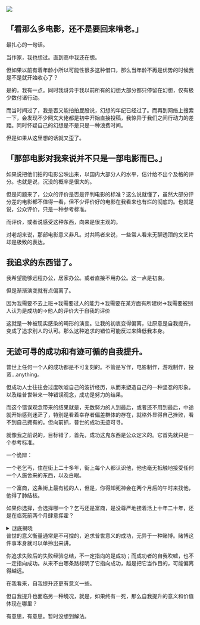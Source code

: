 ![](https://fastly.jsdelivr.net/gh/MrXnneHang/blog_img/BlogHosting/img/24/07/202408172256023.webp)



## 「看那么多电影，还不是要回来啃老。」

最扎心的一句话。

当作家，我也想过。直到高中我还在想。

但如果以前有着年龄小所以可能性很多这种借口，那么当年龄不再是优势的时候我是不是就开始收心了？

是的，我有一点。同时我讶异于我以前所有的幻想大部分都只停留在幻想，仅有极少数付诸行动。

而当时间过了，我是否又能拍拍屁股说，幻想的年纪已经过了。而再到网络上搜索一下，会发现不少网文大佬都是初中开始直接投稿，我惊异于我们之间行动力的差距。同时怀疑自己的幻想是不是只是一种浪费时间。

但是如果从这里想的话就又歪了。

## 「那部电影对我来说并不只是一部电影而已。」

如果说把他们拍的电影公映出来，以国内大部分人的水平，估计给不出个及格的评分。也就是说，沉没的概率是很大的。

但是问题来了，公众的评价是否是评判电影的标准？这么说就懂了，虽然大部分评分差的电影都不值得一看，但不少评价好的电影在我看来也有烂的彻底的。也就是说，公众评价，只是一种参考标准。

而评价，或者说感受这种东西，向来是很主观的。

对老胡来说，那部电影意义非凡。对共鸣者来说，一些常人看来无聊透顶的文艺片却是极致的表达。

## 我追求的东西错了。

我希望能够远程办公，居家办公。或者直接不用办公。这一点是初衷。

但是渐渐演变就有点偏离了。

因为我需要不去上班->我需要过人的能力->我需要在某方面有所建树->我需要被别人认为是成功的->他人的评价大于自我的评价

这就是一种被现实感染的畸形的演变。让我的初衷变得偏离，让原意是自我提升，变成了追求别人的认可。那么这种追求的错位可能反过来降低我本身。



## 无迹可寻的成功和有迹可循的自我提升。



普世上任何一个人的成功都是不可复刻的。不管是写作，电影制作，游戏制作，投资...anything。

但成功人士往往会过度吹嘘自己的波折经历，从而来塑造自己的一种坚忍的形象。以及给普世带来一种错误观念，成功是努力的结果。

而这个错误观念带来的结果就是，无数努力的人到最后，或者还不用到最后，中途就开始感到迷茫了，特别是看着幸存者偏差群体的存在，就格外显得自己挫败，看不到自己拥有的。但向前抓，普世的成功无迹可寻。

就像我之前说的，目标错了，首先，成功这鬼东西是公众定义的。它首先就只是一个参考标准。

一个诡辩：

一个老乞丐，住在街上二十多年，街上每个人都认识他，他也毫无抵触地接受任何一个人施舍来的东西，以及白眼。

一个富商，这条街上最有钱的人，但是，你得知死神会在两个月后的午时来找他，他得了肺结核。

如果你选择，会选择哪一个？乞丐还是富商，是没尊严地接着活上十年二十年，还是在临死前两个月肆意挥霍？

<details>
    <summary>谜底揭晓</summary>
    你既不是老乞丐，也不是富商。你做的每个选择，都应该是为你自己而做的。你可以选择去做那个富商的干儿子(●ˇ∀ˇ●)。
</details>
普世的意义衡量通常是不可控的，追求普世意义的成功，无异于一种赌博。赌博这件事本身就可以单拎出来讲。

你追求失败后的失败经验总结，不一定指向的是成功；而成功者的自我吹嘘，也不一定指向成功。从来不由哪条路标明了它指向成功，越是把它当作目的，可能偏离得越远。

在我看来，自我提升还更有意义一些。

但自我提升也面临另一种境况，就是，如果终有一死，那么自我提升的意义和价值体现在哪里？

有意思，有意思。暂时没想到解法。